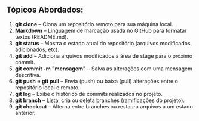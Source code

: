 <h2>Tópicos Abordados:</h2>
<ol>
  <li><b>git clone</b> – Clona um repositório remoto para sua máquina local.</li>
  <li><b>Markdown</b> – Linguagem de marcação usada no GitHub para formatar textos (README.md).</li>
  <li><b>git status</b> – Mostra o estado atual do repositório (arquivos modificados, adicionados, etc).</li>
  <li><b>git add</b> – Adiciona arquivos modificados à área de stage para o próximo commit.</li>
  <li><b>git commit -m "mensagem"</b> – Salva as alterações com uma mensagem descritiva.</li>
  <li><b>git push</b> e <b>git pull</b> – Envia (push) ou baixa (pull) alterações entre o repositório local e remoto.</li>
  <li><b>git log</b> – Exibe o histórico de commits realizados no projeto.</li>
  <li><b>git branch</b> – Lista, cria ou deleta branches (ramificações do projeto).</li>
  <li><b>git checkout</b> – Alterna entre branches ou restaura arquivos a um estado anterior.</li>
</ol>
